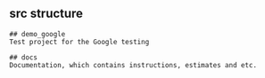 ## src structure

	## demo_google
	Test project for the Google testing

	## docs
	Documentation, which contains instructions, estimates and etc.

